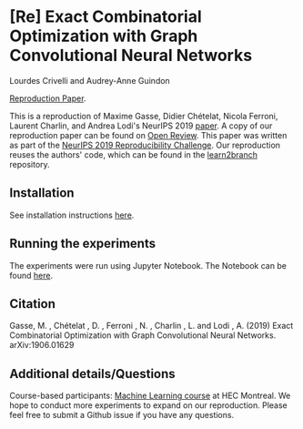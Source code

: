 # [Re] Exact Combinatorial Optimization with Graph Convolutional Neural Networks
Lourdes Crivelli and Audrey-Anne Guindon

[Reproduction Paper](reproduction_paper.pdf).

This is a reproduction of Maxime Gasse, Didier Chételat, Nicola Ferroni, Laurent Charlin, and Andrea Lodi's NeurIPS 2019  [paper](https://arxiv.org/abs/1906.01629).
A copy of our reproduction paper can be found on [Open Review](https://openreview.net/forum?id=r1x-_acfaH). This paper was written as part of the [NeurIPS 2019 Reproducibility Challenge](https://reproducibility-challenge.github.io/neurips2019/).
Our reproduction reuses the authors' code, which can be found in the [learn2branch](https://github.com/ds4dm/learn2branch) repository.

## Installation

See installation instructions [here](INSTALL.md).

## Running the experiments

The experiments were run using Jupyter Notebook. The Notebook can be found [here](final_notebook.ipynb).

## Citation

Gasse, M. , Chételat , D. , Ferroni , N. , Charlin , L. and Lodi , A. (2019) Exact Combinatorial Optimization
with Graph Convolutional Neural Networks. arXiv:1906.01629


## Additional details/Questions

Course-based participants: [Machine Learning course](http://www.cs.toronto.edu/~lcharlin/courses/80-629/) at HEC Montreal. We hope to conduct more experiments to expand on our reproduction. Please feel free to submit a Github issue if you have any questions.
